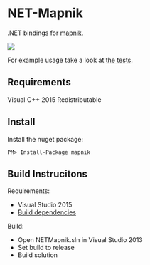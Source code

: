 NET-Mapnik
==========

.NET bindings for [mapnik](https://github.com/mapnik/mapnik).

[![](http://img.shields.io/nuget/v/mapnik.svg?style=flat-square)](https://www.nuget.org/packages/mapnik/)

For example usage take a look at [the tests](NETMapnik.Test).

Requirements
------------

Visual C++ 2015 Redistributable

Install
-------
Install the nuget package:
```
PM> Install-Package mapnik
```

Build Instrucitons
------------------

Requirements:
  - Visual Studio 2015
  - [Build dependencies](lib/readme.md)

Build:
  - Open NETMapnik.sln in Visual Studio 2013
  - Set build to release
  - Build solution
